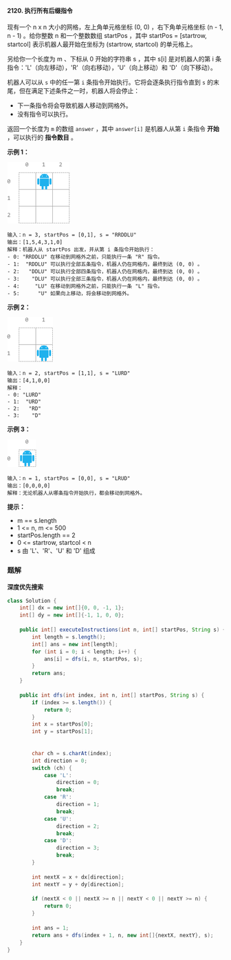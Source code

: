 #### 2120. 执行所有后缀指令

现有一个 n x n 大小的网格，左上角单元格坐标 (0, 0) ，右下角单元格坐标 (n - 1, n - 1) 。给你整数 n 和一个整数数组 startPos ，其中 startPos = [startrow, startcol] 表示机器人最开始在坐标为 (startrow, startcol) 的单元格上。

另给你一个长度为 m 、下标从 0 开始的字符串 s ，其中 s[i] 是对机器人的第 i 条指令：'L'（向左移动），'R'（向右移动），'U'（向上移动）和 'D'（向下移动）。

机器人可以从 `s` 中的任一第 `i` 条指令开始执行。它将会逐条执行指令直到 `s` 的末尾，但在满足下述条件之一时，机器人将会停止：

- 下一条指令将会导致机器人移动到网格外。
- 没有指令可以执行。

返回一个长度为 `m` 的数组 `answer` ，其中 `answer[i]` 是机器人从第 `i` 条指令 **开始** ，可以执行的 **指令数目** 。

**示例 1：**

![img](./images/执行所有后缀指令/1.jpg)

```shell
输入：n = 3, startPos = [0,1], s = "RRDDLU"
输出：[1,5,4,3,1,0]
解释：机器人从 startPos 出发，并从第 i 条指令开始执行：
- 0: "RRDDLU" 在移动到网格外之前，只能执行一条 "R" 指令。
- 1:  "RDDLU" 可以执行全部五条指令，机器人仍在网格内，最终到达 (0, 0) 。
- 2:   "DDLU" 可以执行全部四条指令，机器人仍在网格内，最终到达 (0, 0) 。
- 3:    "DLU" 可以执行全部三条指令，机器人仍在网格内，最终到达 (0, 0) 。
- 4:     "LU" 在移动到网格外之前，只能执行一条 "L" 指令。
- 5:      "U" 如果向上移动，将会移动到网格外。
```

**示例 2：**

![img](./images/执行所有后缀指令/2.jpg)

```shell
输入：n = 2, startPos = [1,1], s = "LURD"
输出：[4,1,0,0]
解释：
- 0: "LURD"
- 1:  "URD"
- 2:   "RD"
- 3:    "D"
```

**示例 3：**

![img](./images/执行所有后缀指令/3.jpg)

```shell
输入：n = 1, startPos = [0,0], s = "LRUD"
输出：[0,0,0,0]
解释：无论机器人从哪条指令开始执行，都会移动到网格外。
```

**提示：**

* m == s.length
* 1 <= n, m <= 500
* startPos.length == 2
* 0 <= startrow, startcol < n
* s 由 'L'、'R'、'U' 和 'D' 组成

### 题解

**深度优先搜索**

```java
class Solution {
    int[] dx = new int[]{0, 0, -1, 1};
    int[] dy = new int[]{-1, 1, 0, 0};

    public int[] executeInstructions(int n, int[] startPos, String s) {
        int length = s.length();
        int[] ans = new int[length];
        for (int i = 0; i < length; i++) {
            ans[i] = dfs(i, n, startPos, s);
        }
        return ans;
    }

    public int dfs(int index, int n, int[] startPos, String s) {
        if (index >= s.length()) {
            return 0;
        }
        int x = startPos[0];
        int y = startPos[1];


        char ch = s.charAt(index);
        int direction = 0;
        switch (ch) {
            case 'L':
                direction = 0;
                break;
            case 'R':
                direction = 1;
                break;
            case 'U':
                direction = 2;
                break;
            case 'D':
                direction = 3;
                break;
        }

        int nextX = x + dx[direction];
        int nextY = y + dy[direction];

        if (nextX < 0 || nextX >= n || nextY < 0 || nextY >= n) {
            return 0;
        }

        int ans = 1;
        return ans + dfs(index + 1, n, new int[]{nextX, nextY}, s);
    }
}
```

